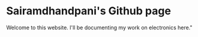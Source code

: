 # Sairamdhandpani's Github page
Welcome to this website. I'll be documenting my work on electronics 
here."

